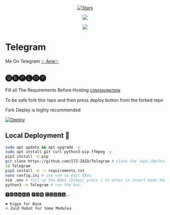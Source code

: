 <p align="center">
    <a href="https://github.com/ITZ-ZAID/Telegram/stargazers"><img src="https://img.shields.io/github/stars/ITZ-ZAID/Telegram?label=Stars&style=flat-square&logo=github&color=F10070" alt="Stars" /></a>
</p>
<p align="center">  
    <a href="https://pypi.org/project/Telethon/"> <img src="https://img.shields.io/pypi/v/telethon?color=yellow&label=telethon&logo=python&logoColor=green&style=for-the-badge" /></a>
</p>

<p align="center">
  <img src="https://telegra.ph/file/399929e64a3266aad29bd.jpg">
</p>

# Telegram
Me On Telegram [✨ Anie✨](https://t.me/Anierobot_bot)

## 🅓🅔🅟🅛🅞🅨
Fill all The Requirements Before Hosting [ᴄᴏɴꜰɪɢᴜʀᴀᴛɪᴏɴ](https://github.com/ITZ-ZAID/Telegram/blob/main/config.ini)

To be safe fork this repo and then press deploy button from the forked repo 

Fork Deploy is highly recommended

[![Deploy](https://www.herokucdn.com/deploy/button.svg)](https://heroku.com/deploy)

## Local Deployment 📡

```sh
sudo apt update && apt upgrade -y
sudo apt install git curl python3-pip ffmpeg -y
pip3 install -U pip
git clone https://github.com/ITZ-ZAID/Telegram # clone the repo.(Before Cloning Make Sure uh have Filled Your Vars in config.ini
cd Telegram
pip3 install -U -r requirements.txt
nano config.ini # use vim to edit ENVs
vim .env # fill up the ENVs (Steps: press i to enter in insert mode then edit the file. Press Esc to exit the editing mode then type :wq! and press Enter key to save the file).
python3 -m Telegram # run the bot.
```

🆃🅷🅰🅽🅺🆂 🅵🅾🆁 🅲🅾🅳🅴🆂...
```
❤️ Kigyo for Base
🔥 Zaid Robot For Some Modules


```
